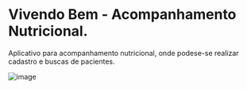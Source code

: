 # Vivendo Bem - Acompanhamento Nutricional. 
Aplicativo para acompanhamento nutricional, onde podese-se realizar cadastro e buscas de pacientes. 

![image](https://user-images.githubusercontent.com/66973637/115966613-d6600000-a504-11eb-8b83-26b8abdb1bf3.png)

